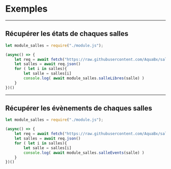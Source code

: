# Exemples

---

## Récupérer les états de chaques salles


```js
let module_salles = require("./module.js");

(async() => {
    let req = await fetch("https://raw.githubusercontent.com/AquaBx/salles_esir/main/salles/readme.md")
    let salles = await req.json()
    for ( let i in salles){
        let salle = salles[i]
        console.log( await module_salles.salleLibres(salle) )
    }
})()
```

---

## Récupérer les évènements de chaques salles


```js
let module_salles = require("./module.js");

(async() => {
    let req = await fetch("https://raw.githubusercontent.com/AquaBx/salles_esir/main/salles/readme.md")
    let salles = await req.json()
    for ( let i in salles){
        let salle = salles[i]
        console.log( await module_salles.salleEvents(salle) )
    }
})()
```
